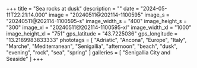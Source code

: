 +++
title = "Sea rocks at dusk"
description = ""
date = "2024-05-11T22:21:14.000"
image = "20240511@202114-1100595"
image_s = "20240511@202114-1100595-s"
image_width_s = "400"
image_height_s = "300"
image_xl = "20240511@202114-1100595-xl"
image_width_xl = "1000"
image_height_xl = "751"
gps_latitude = "43.7225036"
gps_longitude = "13.2189983833333"
phototags = [ "Adriatic", "Ancona", "Europe", "Italy", "Marche", "Mediterranean", "Senigallia", "afternoon", "beach", "dusk", "evening", "rock", "sea", "spring" ]
galleries = [ "Senigallia City and Seaside" ]
+++
